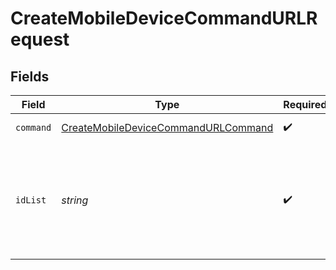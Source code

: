 # CreateMobileDeviceCommandURLRequest


## Fields

| Field                                                                                                 | Type                                                                                                  | Required                                                                                              | Description                                                                                           |
| ----------------------------------------------------------------------------------------------------- | ----------------------------------------------------------------------------------------------------- | ----------------------------------------------------------------------------------------------------- | ----------------------------------------------------------------------------------------------------- |
| `command`                                                                                             | [CreateMobileDeviceCommandURLCommand](../../models/operations/createmobiledevicecommandurlcommand.md) | :heavy_check_mark:                                                                                    | Command to send device                                                                                |
| `idList`                                                                                              | *string*                                                                                              | :heavy_check_mark:                                                                                    | Mobile device ID values, multiple IDs may be separated by commas (e.g. /id/13,14,15)                  |